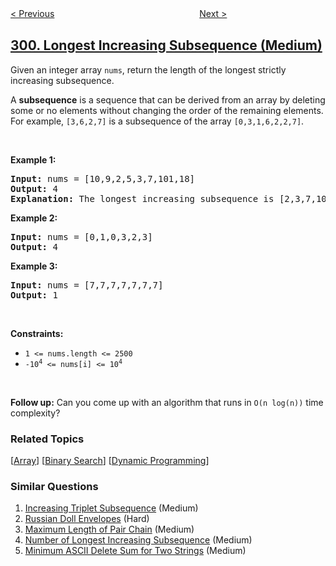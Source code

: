 <!--|This file generated by command(leetcode description); DO NOT EDIT.    |-->
<!--+----------------------------------------------------------------------+-->
<!--|@author    openset <openset.wang@gmail.com>                           |-->
<!--|@link      https://github.com/openset                                 |-->
<!--|@home      https://github.com/openset/leetcode                        |-->
<!--+----------------------------------------------------------------------+-->

[< Previous](../bulls-and-cows "Bulls and Cows")
　　　　　　　　　　　　　　　　
[Next >](../remove-invalid-parentheses "Remove Invalid Parentheses")

## [300. Longest Increasing Subsequence (Medium)](https://leetcode.com/problems/longest-increasing-subsequence "最长递增子序列")

<p>Given an integer array <code>nums</code>, return the length of the longest strictly increasing subsequence.</p>

<p>A <strong>subsequence</strong> is a sequence that can be derived from an array by deleting some or no elements without changing the order of the remaining elements. For example, <code>[3,6,2,7]</code> is a subsequence of the array <code>[0,3,1,6,2,2,7]</code>.</p>

<p>&nbsp;</p>
<p><strong>Example 1:</strong></p>

<pre>
<strong>Input:</strong> nums = [10,9,2,5,3,7,101,18]
<strong>Output:</strong> 4
<strong>Explanation:</strong> The longest increasing subsequence is [2,3,7,101], therefore the length is 4.
</pre>

<p><strong>Example 2:</strong></p>

<pre>
<strong>Input:</strong> nums = [0,1,0,3,2,3]
<strong>Output:</strong> 4
</pre>

<p><strong>Example 3:</strong></p>

<pre>
<strong>Input:</strong> nums = [7,7,7,7,7,7,7]
<strong>Output:</strong> 1
</pre>

<p>&nbsp;</p>
<p><strong>Constraints:</strong></p>

<ul>
	<li><code>1 &lt;= nums.length &lt;= 2500</code></li>
	<li><code>-10<sup>4</sup> &lt;= nums[i] &lt;= 10<sup>4</sup></code></li>
</ul>

<p>&nbsp;</p>
<p><b>Follow up:</b>&nbsp;Can you come up with an algorithm that runs in&nbsp;<code>O(n log(n))</code> time complexity?</p>

### Related Topics
  [[Array](../../tag/array/README.md)]
  [[Binary Search](../../tag/binary-search/README.md)]
  [[Dynamic Programming](../../tag/dynamic-programming/README.md)]

### Similar Questions
  1. [Increasing Triplet Subsequence](../increasing-triplet-subsequence) (Medium)
  1. [Russian Doll Envelopes](../russian-doll-envelopes) (Hard)
  1. [Maximum Length of Pair Chain](../maximum-length-of-pair-chain) (Medium)
  1. [Number of Longest Increasing Subsequence](../number-of-longest-increasing-subsequence) (Medium)
  1. [Minimum ASCII Delete Sum for Two Strings](../minimum-ascii-delete-sum-for-two-strings) (Medium)
